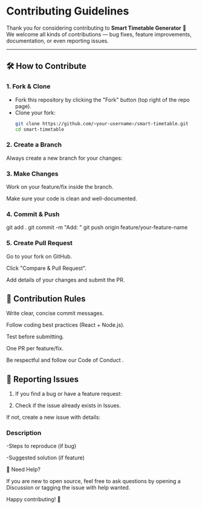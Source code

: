 # Contributing Guidelines

Thank you for considering contributing to **Smart Timetable Generator** 🎉  
We welcome all kinds of contributions — bug fixes, feature improvements, documentation, or even reporting issues.

---

## 🛠 How to Contribute

### 1. Fork & Clone
- Fork this repository by clicking the "Fork" button (top right of the repo page).
- Clone your fork:
  ```bash
  git clone https://github.com/<your-username>/smart-timetable.git
  cd smart-timetable

### 2. Create a Branch

Always create a new branch for your changes:

### 3. Make Changes

Work on your feature/fix inside the branch.

Make sure your code is clean and well-documented.

### 4. Commit & Push
git add .
git commit -m "Add: <short description of changes>"
git push origin feature/your-feature-name

### 5. Create Pull Request

Go to your fork on GitHub.

Click "Compare & Pull Request".

Add details of your changes and submit the PR.

## 📌 Contribution Rules

Write clear, concise commit messages.

Follow coding best practices (React + Node.js).

Test before submitting.

One PR per feature/fix.

Be respectful and follow our Code of Conduct
.

## 🐛 Reporting Issues

1. If you find a bug or have a feature request:

2. Check if the issue already exists in Issues.

If not, create a new issue with details:

### Description

-Steps to reproduce (if bug)

-Suggested solution (if feature)

🌟 Need Help?


If you are new to open source, feel free to ask questions by opening a Discussion
 or tagging the issue with help wanted.

Happy contributing! 💖
